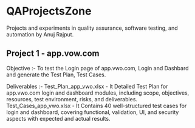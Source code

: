 # QAProjectsZone
Projects and experiments in quality assurance, software testing, and automation by Anuj Rajput.

## Project 1 - app.vow.com
Objective :- To test the Login page of app.vwo.com, Login and Dashbard and generate the Test Plan, Test Cases.

Deliverables :-
Test_Plan_app_vwo.xlsx - It Detailed Test Plan for app.vwo.com login and dashboard modules, including scope, objectives, resources, test environment, risks, and deliverables.
Test_Cases_app_vwo.xlsx - It Contains 40 well-structured test cases for login and dashboard, covering functional, validation, UI, and security aspects with expected and actual results.
